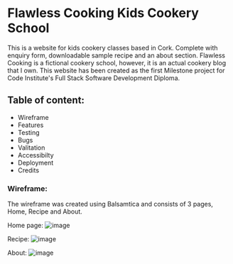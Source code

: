 # Flawless Cooking Kids Cookery School 

This is a website for kids cookery classes based in Cork. Complete with enquiry form, downloadable sample recipe and an about section. Flawless Cooking is a fictional cookery school, however, it is an actual cookery blog that I own. 
This website has been created as the first Milestone project for Code Institute's Full Stack Software Development Diploma. 

## Table of content: 
 * Wireframe 
 * Features
 * Testing
 * Bugs
 * Valitation
 * Accessibilty
 * Deployment
 * Credits
  
  
### Wireframe:
The wireframe was created using Balsamtica and consists of 3 pages, Home, Recipe and About.

Home page:
![image](https://user-images.githubusercontent.com/81761397/136006518-960bf764-d74f-4742-8afb-b4c06b9746c5.png)

Recipe:
![image](https://user-images.githubusercontent.com/81761397/136006678-d10c5a57-75c8-43f0-a0a8-f4459fff6f5e.png)

About: 
![image](https://user-images.githubusercontent.com/81761397/136015563-6cc1cebc-6b6b-4aca-ab49-1b04704b44a8.png)

